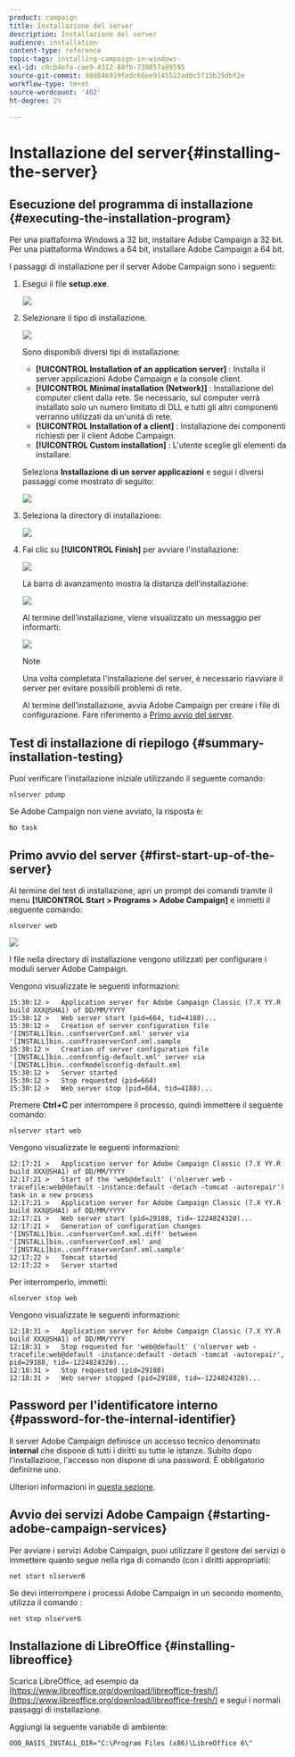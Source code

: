 ```yaml
---
product: campaign
title: Installazione del server
description: Installazione del server
audience: installation
content-type: reference
topic-tags: installing-campaign-in-windows-
exl-id: c0cb4efa-cae9-4312-88fb-738857a89595
source-git-commit: 98d646919fedc66ee9145522ad0c5f15b25dbf2e
workflow-type: tm+mt
source-wordcount: '402'
ht-degree: 2%

---
```


# Installazione del server{#installing-the-server}

## Esecuzione del programma di installazione {#executing-the-installation-program}

Per una piattaforma Windows a 32 bit, installare Adobe Campaign a 32 bit. Per una piattaforma Windows a 64 bit, installare Adobe Campaign a 64 bit.

I passaggi di installazione per il server Adobe Campaign sono i seguenti:

1. Esegui il file **setup.exe**.

   ![](assets/s_ncs_install_installer_01.png)

1. Selezionare il tipo di installazione.

   ![](assets/s_ncs_install_installer_01a.png)

   Sono disponibili diversi tipi di installazione:

   * **[!UICONTROL Installation of an application server]** : Installa il server applicazioni Adobe Campaign e la console client.
   * **[!UICONTROL Minimal installation (Network)]** : Installazione del computer client dalla rete. Se necessario, sul computer verrà installato solo un numero limitato di DLL e tutti gli altri componenti verranno utilizzati da un&#39;unità di rete.
   * **[!UICONTROL Installation of a client]** : Installazione dei componenti richiesti per il client Adobe Campaign.
   * **[!UICONTROL Custom installation]** : L&#39;utente sceglie gli elementi da installare.

   Seleziona **Installazione di un server applicazioni** e segui i diversi passaggi come mostrato di seguito:

   ![](assets/s_ncs_install_installer_02.png)

1. Seleziona la directory di installazione:

   ![](assets/s_ncs_install_installer_03.png)

1. Fai clic su **[!UICONTROL Finish]** per avviare l&#39;installazione:

   ![](assets/s_ncs_install_installer_04.png)

   La barra di avanzamento mostra la distanza dell’installazione:

   ![](assets/s_ncs_install_installer_05.png)

   Al termine dell’installazione, viene visualizzato un messaggio per informarti:

   ![](assets/s_ncs_install_installer_06.png)

   >[!NOTE]
   >
   >Una volta completata l&#39;installazione del server, è necessario riavviare il server per evitare possibili problemi di rete.

   Al termine dell’installazione, avvia Adobe Campaign per creare i file di configurazione. Fare riferimento a [Primo avvio del server](#first-start-up-of-the-server).

## Test di installazione di riepilogo {#summary-installation-testing}

Puoi verificare l’installazione iniziale utilizzando il seguente comando:

```
nlserver pdump
```

Se Adobe Campaign non viene avviato, la risposta è:

```
No task
```

## Primo avvio del server {#first-start-up-of-the-server}

Al termine del test di installazione, apri un prompt dei comandi tramite il menu **[!UICONTROL Start > Programs > Adobe Campaign]** e immetti il seguente comando:

```
nlserver web
```

![](assets/s_ncs_install_cmd_nlserverweb.png)

I file nella directory di installazione vengono utilizzati per configurare i moduli server Adobe Campaign.

Vengono visualizzate le seguenti informazioni:

```
15:30:12 >   Application server for Adobe Campaign Classic (7.X YY.R build XXX@SHA1) of DD/MM/YYYY
15:30:12 >   Web server start (pid=664, tid=4188)...
15:30:12 >   Creation of server configuration file '[INSTALL]bin..confserverConf.xml' server via '[INSTALL]bin..conffraserverConf.xml.sample
15:30:12 >   Creation of server configuration file '[INSTALL]bin..confconfig-default.xml' server via '[INSTALL]bin..confmodelsconfig-default.xml
15:30:12 >   Server started
15:30:12 >   Stop requested (pid=664)
15:30:12 >   Web server stop (pid=664, tid=4188)...
```

Premere **Ctrl+C** per interrompere il processo, quindi immettere il seguente comando:

```
nlserver start web
```

Vengono visualizzate le seguenti informazioni:

```
12:17:21 >   Application server for Adobe Campaign Classic (7.X YY.R build XXX@SHA1) of DD/MM/YYYY
12:17:21 >   Start of the 'web@default' ('nlserver web -tracefile:web@default -instance:default -detach -tomcat -autorepair') task in a new process 
12:17:21 >   Application server for Adobe Campaign Classic (7.X YY.R build XXX@SHA1) of DD/MM/YYYY
12:17:21 >   Web server start (pid=29188, tid=-1224824320)...
12:17:21 >   Generation of configuration changes '[INSTALL]bin..confserverConf.xml.diff' between '[INSTALL]bin..confserverConf.xml' and '[INSTALL]bin..conffraserverConf.xml.sample'
12:17:22 >   Tomcat started
12:17:22 >   Server started
```

Per interromperlo, immetti:

```
nlserver stop web
```

Vengono visualizzate le seguenti informazioni:

```
12:18:31 >   Application server for Adobe Campaign Classic (7.X YY.R build XXX@SHA1) of DD/MM/YYYY
12:18:31 >   Stop requested for 'web@default' ('nlserver web -tracefile:web@default -instance:default -detach -tomcat -autorepair', pid=29188, tid=-1224824320)...
12:18:31 >   Stop requested (pid=29188)
12:18:31 >   Web server stopped (pid=29188, tid=-1224824320)...
```

## Password per l&#39;identificatore interno {#password-for-the-internal-identifier}

Il server Adobe Campaign definisce un accesso tecnico denominato **internal** che dispone di tutti i diritti su tutte le istanze. Subito dopo l&#39;installazione, l&#39;accesso non dispone di una password. È obbligatorio definirne uno.

Ulteriori informazioni in [questa sezione](../../installation/using/configuring-campaign-server.md#internal-identifier).

## Avvio dei servizi Adobe Campaign {#starting-adobe-campaign-services}

Per avviare i servizi Adobe Campaign, puoi utilizzare il gestore dei servizi o immettere quanto segue nella riga di comando (con i diritti appropriati):

```
net start nlserver6
```

Se devi interrompere i processi Adobe Campaign in un secondo momento, utilizza il comando :

```
net stop nlserver6
```

## Installazione di LibreOffice {#installing-libreoffice}

Scarica LibreOffice, ad esempio da [https://www.libreoffice.org/download/libreoffice-fresh/](https://www.libreoffice.org/download/libreoffice-fresh/) e segui i normali passaggi di installazione.

Aggiungi la seguente variabile di ambiente:

```
OOO_BASIS_INSTALL_DIR="C:\Program Files (x86)\LibreOffice 6\"
```
